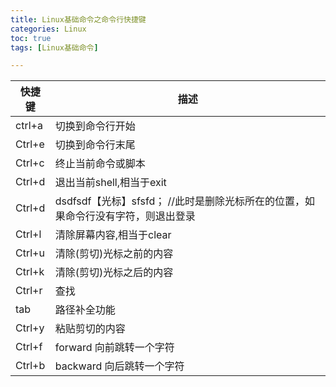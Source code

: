 ```yaml
---
title: Linux基础命令之命令行快捷键
categories: Linux   
toc: true  
tags: [Linux基础命令]

---
```





|快捷键|描述|
|-|-|
|ctrl+a|切换到命令行开始|
|Ctrl+e|切换到命令行末尾|
|Ctrl+c|终止当前命令或脚本|
|Ctrl+d|退出当前shell,相当于exit|
|Ctrl+d|dsdfsdf【光标】sfsfd； //此时是删除光标所在的位置，如果命令行没有字符，则退出登录|
|Ctrl+l|清除屏幕内容,相当于clear|
|Ctrl+u|清除(剪切)光标之前的内容|
|Ctrl+k|清除(剪切)光标之后的内容|
|Ctrl+r|查找|
|tab|路径补全功能|
|Ctrl+y|粘贴剪切的内容|
|Ctrl+f| forward 向前跳转一个字符|
|Ctrl+b|backward 向后跳转一个字符|

